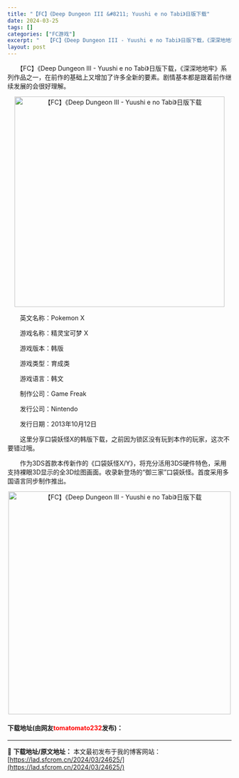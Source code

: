 ```yaml
---
title: "【FC】《Deep Dungeon III &#8211; Yuushi e no Tabi》日版下载"
date: 2024-03-25
tags: []
categories: ["FC游戏"]
excerpt: "　　【FC】《Deep Dungeon III - Yuushi e no Tabi》日版下载，《深深地地牢》系列作品之一，在前作的基础上又增加了许多全新的要素。剧情基本都是跟着前作继续发展的会很好理解。 　　英文名称：Pokemon X 　　游戏名称：精灵宝可梦 X 　　游戏版本：韩版 　　游戏类&hellip;"
layout: post
---
```


 <p>　　【FC】《Deep Dungeon III - Yuushi e no Tabi》日版下载，《深深地地牢》系列作品之一，在前作的基础上又增加了许多全新的要素。剧情基本都是跟着前作继续发展的会很好理解。</p> <p align="center"><img align="" border="0" src="https://lad.sfcrom.cn/wp-content/uploads/2024/03/20240325_66018eb2323be.png" width="472" alt="【FC】《Deep Dungeon III - Yuushi e no Tabi》日版下载" /></p> <p>　　英文名称：Pokemon X</p> <p>　　游戏名称：精灵宝可梦 X</p> <p>　　游戏版本：韩版</p> <p>　　游戏类型：育成类</p> <p>　　游戏语言：韩文</p> <p>　　制作公司：Game Freak</p> <p>　　发行公司：Nintendo</p> <p>　　发行日期：2013年10月12日</p> <p>　　这里分享口袋妖怪X的韩版下载，之前因为锁区没有玩到本作的玩家，这次不要错过哦。</p> <p>　　作为3DS首款本传新作的《口袋妖怪X/Y》，将充分活用3DS硬件特色，采用支持裸眼3D显示的全3D绘图画面。收录新登场的&ldquo;御三家&rdquo;口袋妖怪。首度采用多国语言同步制作推出。</p> <p align="center"><img align="" border="0" src="https://lad.sfcrom.cn/wp-content/uploads/2024/03/20240325_66018eb336724.png" width="500" alt="【FC】《Deep Dungeon III - Yuushi e no Tabi》日版下载" /></p> <p><h4>下载地址(由网友<font color="red">tomatomato232</font>发布)：</h4></p> 

---
📖 **下载地址/原文地址：** 本文最初发布于我的博客网站：[https://lad.sfcrom.cn/2024/03/24625/](https://lad.sfcrom.cn/2024/03/24625/)

